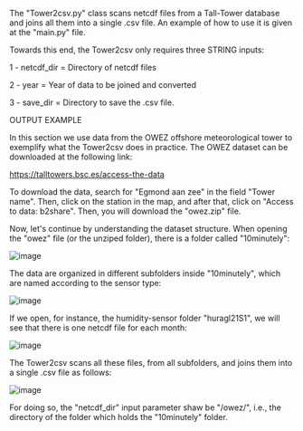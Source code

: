 The "Tower2csv.py" class scans netcdf files from a Tall-Tower database and joins all them into a single .csv file. An example of how to use it is given at the "main.py" file.

Towards this end, the Tower2csv only requires three STRING inputs: 

1 - netcdf_dir = Directory of netcdf files 

2 - year = Year of data to be joined and converted 

3 - save_dir = Directory to save the .csv file.

OUTPUT EXAMPLE

In this section we use data from the OWEZ offshore meteorological tower to exemplify what the Tower2csv does in practice. The OWEZ dataset can be downloaded at the following link: 

https://talltowers.bsc.es/access-the-data

To download the data, search for "Egmond aan zee" in the field "Tower name". Then, click on the station in the map, and after that, click on "Access to data: b2share". Then, you will download the "owez.zip" file.

Now, let's continue by understanding the dataset structure. When opening the "owez" file (or the unziped folder), there is a folder called "10minutely":

![image](https://github.com/marcosp-araujo/Tower2csv/assets/88653954/88a28998-6584-4e66-a616-556e6b23a530)

The data are organized in different subfolders inside "10minutely", which are named according to the sensor type:

![image](https://github.com/marcosp-araujo/Tower2csv/assets/88653954/3a697716-fc1e-439c-a5c3-2f0074f3b43d)

If we open, for instance, the humidity-sensor folder "huragl21S1", we will see that there is one netcdf file for each month:

![image](https://github.com/marcosp-araujo/Tower2csv/assets/88653954/0b73c460-3fb6-4c61-aa5f-addd5ffee83e)

The Tower2csv scans all these files, from all subfolders, and joins them into a single .csv file as follows:

![image](https://github.com/marcosp-araujo/Tower2csv/assets/88653954/6ab15a09-a489-4c81-9ca3-463b330375aa)

For doing so, the "netcdf_dir" input parameter shaw be "/owez/", i.e., the directory of the folder which holds the "10minutely" folder.

